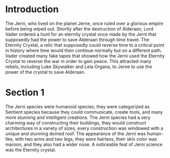 # Introduction

The Jerni, who lived on the planet Jerne, once ruled over a glorious empire before being wiped out.
Shortly after the destruction of Alderaan, Lord Vader ordered a hunt for an eternity crystal once made by the Jerni that supposedly had the power to save Alderaan through time travel.
The Eternity Crystal, a relic that supposedly could reverse time to a critical point in history where time would then continue normally but on a different path.
Vader created many fake tapes that showed how the Jerni used the Eternity Crystal to reverse the war in order to gain peace.
This attracted many rebels, including Luke Skywalker and Leia Organa, to Jerne to use the power of the crystal to save Alderaan.

# Section 1

The Jerni species were humanoid species, they were categorized as Sentient species because they could communicate, create tools, and many more stunning and intelligent creations.
The Jerni species had a very charming way of constructing their buildings,  they would construct architectures in a variety of sizes, every construction was windowed with a unique and stunning domed roof.
The appearance of the Jerni was human-like, with two arms and two legs, they were hairless, their skin color was maroon, and they also had a wider nose.
A noticeable feat of Jerni science was the Eternity crystal.
